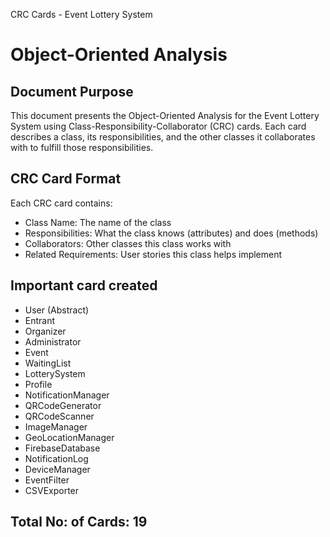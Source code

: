 CRC Cards - Event Lottery System
# Object-Oriented Analysis
## Document Purpose
This document presents the Object-Oriented Analysis for the Event Lottery System using Class-Responsibility-Collaborator (CRC) cards.
Each card describes a class, its responsibilities, and the other classes it collaborates with to fulfill those responsibilities.

## CRC Card Format
Each CRC card contains:

* Class Name: The name of the class
* Responsibilities: What the class knows (attributes) and does (methods)
* Collaborators: Other classes this class works with
* Related Requirements: User stories this class helps implement

## Important card created
* User (Abstract)
* Entrant
* Organizer
* Administrator
* Event
* WaitingList
* LotterySystem
* Profile
* NotificationManager
* QRCodeGenerator
* QRCodeScanner
* ImageManager
* GeoLocationManager
* FirebaseDatabase
* NotificationLog
* DeviceManager
* EventFilter
* CSVExporter

## Total No: of Cards: 19

